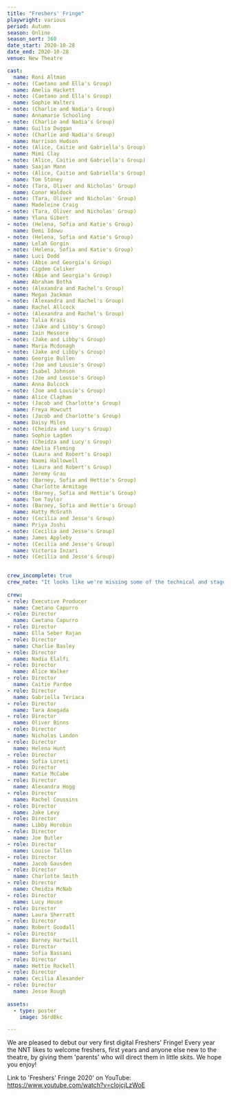 ```yaml
---
title: "Freshers' Fringe"
playwright: various
period: Autumn
season: Online
season_sort: 360
date_start: 2020-10-28
date_end: 2020-10-28
venue: New Theatre

cast:
  name: Roni Altman
- note: (Caetano and Ella's Group)
  name: Amelia Hackett
- note: (Caetano and Ella's Group)
  name: Sophie Walters
- note: (Charlie and Nadia's Group)
  name: Annamarie Schooling 
- note: (Charlie and Nadia's Group)
  name: Guilia Duggan
- note: (Charlie and Nadia's Group)
  name: Harrison Hudson
- note: (Alice, Caitie and Gabriella's Group)
  name: Mimi Clay
- note: (Alice, Caitie and Gabriella's Group)
  name: Saajan Mann
- note: (Alice, Caitie and Gabriella's Group)
  name: Tom Stoney
- note: (Tara, Oliver and Nicholas' Group)
  name: Conor Waldock
- note: (Tara, Oliver and Nicholas' Group)
  name: Madeleine Craig
- note: (Tara, Oliver and Nicholas' Group)
  name: Ylana Gibert
- note: (Helena, Sofia and Katie's Group)
  name: Demi Idowu
- note: (Helena, Sofia and Katie's Group)
  name: Lelah Gorgin
- note: (Helena, Sofia and Katie's Group)
  name: Luci Dodd
- note: (Abie and Georgia's Group)
  name: Cigdem Celiker
- note: (Abie and Georgia's Group)
  name: Abraham Botha
- note: (Alexandra and Rachel's Group)
  name: Megan Jackman
- note: (Alexandra and Rachel's Group)
  name: Rachel Allcock
- note: (Alexandra and Rachel's Group)
  name: Talia Krais
- note: (Jake and Libby's Group)
  name: Iain Messore
- note: (Jake and Libby's Group)
  name: Maria Mcdonagh
- note: (Jake and Libby's Group)
  name: Georgie Bullen
- note: (Joe and Lousie's Group)
  name: Isabel Johnson
- note: (Joe and Lousie's Group)
  name: Anna Bulcock
- note: (Joe and Lousie's Group)
  name: Alice Clapham
- note: (Jacob and Charlotte's Group)
  name: Freya Howcutt
- note: (Jacob and Charlotte's Group)
  name: Daisy Miles
- note: (Cheidza and Lucy's Group)
  name: Sophie Lagden
- note: (Cheidza and Lucy's Group)
  name: Amelia Fleming
- note: (Laura and Robert's Group)
  name: Naomi Hallowell
- note: (Laura and Robert's Group)
  name: Jeremy Grau
- note: (Barney, Sofia and Hettie's Group)
  name: Charlotte Armitage
- note: (Barney, Sofia and Hettie's Group)
  name: Tom Taylor 
- note: (Barney, Sofia and Hettie's Group)
  name: Hatty McGrath  
- note: (Cecilia and Jesse's Group)
  name: Priya Joshi
- note: (Cecilia and Jesse's Group)
  name: James Appleby
- note: (Cecilia and Jesse's Group)
  name: Victoria Inzari
- note: (Cecilia and Jesse's Group)
  

crew_incomplete: true 
crew_note: "It looks like we're missing some of the technical and stage crew."
  
crew: 
- role: Executive Producer
  name: Caetano Capurro
- role: Director 
  name: Caetano Capurro
- role: Director 
  name: Ella Seber Rajan
- role: Director 
  name: Charlie Basley
- role: Director 
  name: Nadia Elalfi
- role: Director 
  name: Alice Walker
- role: Director 
  name: Caitie Pardoe
- role: Director 
  name: Gabriella Teriaca
- role: Director 
  name: Tara Anegada
- role: Director 
  name: Oliver Binns
- role: Director 
  name: Nicholas Landon
- role: Director 
  name: Helena Hunt
- role: Director 
  name: Sofia Loreti
- role: Director 
  name: Katie McCabe
- role: Director 
  name: Alexandra Hogg
- role: Director 
  name: Rachel Coussins
- role: Director 
  name: Jake Levy
- role: Director 
  name: Libby Horobin
- role: Director 
  name: Joe Butler
- role: Director 
  name: Louise Tallon
- role: Director 
  name: Jacob Gausden
- role: Director 
  name: Charlotte Smith
- role: Director 
  name: Cheidza McNab
- role: Director 
  name: Lucy House
- role: Director 
  name: Laura Sherratt
- role: Director 
  name: Robert Goodall
- role: Director 
  name: Barney Hartwill
- role: Director 
  name: Sofia Bassani
- role: Director 
  name: Hettie Rockell
- role: Director 
  name: Cecilia Alexander
- role: Director 
  name: Jesse Rough
  
assets:
  - type: poster
    image: 36rdBkc

---
```


We are pleased to debut our very first digital Freshers' Fringe! Every year the NNT likes to welcome freshers, first years and anyone else new to the theatre, by giving them 'parents' who will direct them in little skits. We hope you enjoy!

Link to 'Freshers' Fringe 2020' on YouTube: https://www.youtube.com/watch?v=cIojcjLzWoE


